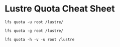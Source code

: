 # Lustre Quota Cheat Sheet

```
lfs quota -u root /lustre/
```
```
lfs quota -g root /lustre/
```

```
lfs quota -h -v -u root /lustre
```
